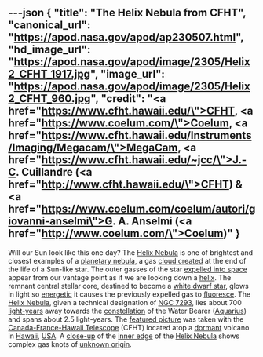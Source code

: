 ---json
{
  "title": "The Helix Nebula from CFHT",
  "canonical_url": "https://apod.nasa.gov/apod/ap230507.html",
  "hd_image_url": "https://apod.nasa.gov/apod/image/2305/Helix2_CFHT_1917.jpg",
  "image_url": "https://apod.nasa.gov/apod/image/2305/Helix2_CFHT_960.jpg",
  "credit": "<a href=\"https://www.cfht.hawaii.edu/\">CFHT</a>, <a href=\"https://www.coelum.com/\">Coelum</a>, <a href=\"https://www.cfht.hawaii.edu/Instruments/Imaging/Megacam/\">MegaCam</a>, <a href=\"https://www.cfht.hawaii.edu/~jcc/\">J.-C. Cuillandre</a> (<a href=\"http://www.cfht.hawaii.edu/\">CFHT</a>) &amp; <a href=\"https://www.coelum.com/coelum/autori/giovanni-anselmi\">G. A. Anselmi</a> (<a href=\"http://www.coelum.com/\">Coelum</a>)"
}
---

Will our Sun look like this one day? The [Helix Nebula](https://en.wikipedia.org/wiki/Helix_Nebula) is one of brightest and closest examples of a [planetary nebula](https://en.wikipedia.org/wiki/Planetary_nebula), a gas [cloud created](https://www.youtube.com/watch?v=KXNSYo8ZdoU) at the end of the life of a Sun-like star. The outer gasses of the star [expelled into space](https://apod.nasa.gov/apod/ap200209.html) appear from our vantage point as if we are looking down a [helix](https://mathworld.wolfram.com/Helix.html). The remnant central stellar core, destined to become a [white dwarf star](https://imagine.gsfc.nasa.gov/science/objects/dwarfs2.html), glows in light so [energetic](https://science.nasa.gov/ems/10_ultravioletwaves) it causes the previously expelled gas to [fluoresce](https://youtu.be/maniMjcvS7M). The [Helix Nebula](http://www.messier.seds.org/xtra/ngc/n7293.html), given a technical designation of [NGC 7293](https://apod.nasa.gov/apod/ap041229.html), lies about 700 [light-years](https://chandra.harvard.edu/photo/cosmic_distance.html) away towards the [constellation](https://starchild.gsfc.nasa.gov/docs/StarChild/questions/question9.html) of the Water Bearer ([Aquarius](https://en.wikipedia.org/wiki/Aquarius_(constellation))) and spans about 2.5 light-years. The [featured picture](https://www.cfht.hawaii.edu/HawaiianStarlight/AIOM/English/CFHT-Coelum-AIOM-Mar2017.html) was taken with the [Canada-France-Hawaii Telescope](https://www.cfht.hawaii.edu/en/about/) (CFHT) located atop a [dormant](https://d.newsweek.com/en/full/2189295/cat-sleeps-hilarious-position.webp?w=790&f=ec34c52c69823215278d8530cb8eeaf3) volcano in [Hawaii](https://en.wikipedia.org/wiki/Hawaii#/media/File:Hawaii_in_United_States_(zoom)_(US50)_(-grid).svg), [USA](https://en.wikipedia.org/wiki/United_States). A [close-up](https://www.youtube.com/watch?v=UwAKNMC2PeM) of the [inner edge](https://apod.nasa.gov/apod/ap080413.html) of the [Helix Nebula](https://hubblesite.org/contents/media/products/01ECM7VDHPRDMC73331VG00T60.html) shows complex gas knots of [unknown origin](https://ui.adsabs.harvard.edu/abs/2002ApJ...573L..55H/abstract).
